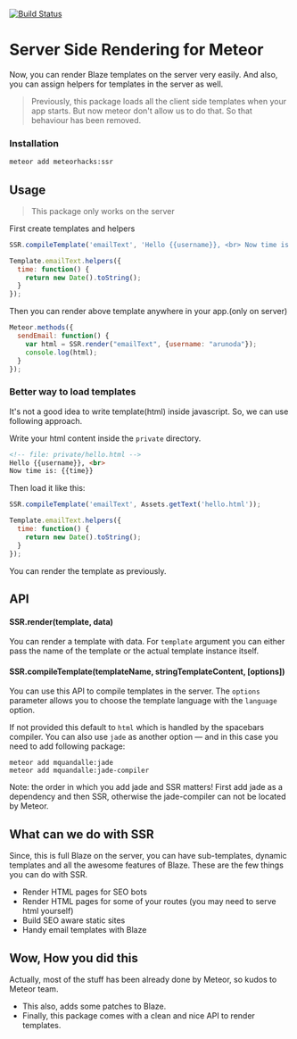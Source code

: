 [![Build Status](https://travis-ci.org/meteorhacks/meteor-ssr.svg?branch=master)](https://travis-ci.org/meteorhacks/meteor-ssr)

# Server Side Rendering for Meteor

Now, you can render Blaze templates on the server very easily. And also, you can assign helpers for templates in the server as well.

> Previously, this package loads all the client side templates when your app starts.
> But now meteor don't allow us to do that. So that behaviour has been removed.

### Installation

```bash
meteor add meteorhacks:ssr
```

## Usage

> This package only works on the server

First create templates and helpers
~~~js
SSR.compileTemplate('emailText', 'Hello {{username}}, <br> Now time is: {{time}}');

Template.emailText.helpers({
  time: function() {
    return new Date().toString();
  }
});
~~~

Then you can render above template anywhere in your app.(only on server)
~~~js
Meteor.methods({
  sendEmail: function() {
    var html = SSR.render("emailText", {username: "arunoda"});
    console.log(html);
  }
});
~~~

### Better way to load templates

It's not a good idea to write template(html) inside javascript. So, we can use following approach.

Write your html content inside the `private` directory.

~~~html
<!-- file: private/hello.html -->
Hello {{username}}, <br>
Now time is: {{time}}
~~~

Then load it like this:
~~~js
SSR.compileTemplate('emailText', Assets.getText('hello.html'));

Template.emailText.helpers({
  time: function() {
    return new Date().toString();
  }
});
~~~

You can render the template as previously.

## API

#### SSR.render(template, data)
You can render a template with data. For `template` argument you can either pass the name of the template or the actual template instance itself.

#### SSR.compileTemplate(templateName, stringTemplateContent, [options])
You can use this API to compile templates in the server. The `options` parameter allows you to choose the template language with the `language` option. 

If not provided this default to `html` which is handled by the spacebars compiler. 
You can also use `jade` as another option — and in this case you need to add following package:
~~~
meteor add mquandalle:jade
meteor add mquandalle:jade-compiler
~~~

Note: the order in which you add jade and SSR matters! First add jade as a dependency and then SSR, otherwise the jade-compiler can not be located by Meteor.

## What can we do with SSR

Since, this is full Blaze on the server, you can have sub-templates, dynamic templates and all the awesome features of Blaze. These are the few things you can do with SSR.

* Render HTML pages for SEO bots
* Render HTML pages for some of your routes (you may need to serve html yourself)
* Build SEO aware static sites
* Handy email templates with Blaze

## Wow, How you did this

Actually, most of the stuff has been already done by Meteor, so kudos to Meteor team.

* This also, adds some patches to Blaze.
* Finally, this package comes with a clean and nice API to render templates.
